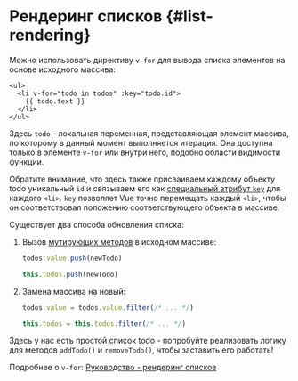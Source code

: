 # Рендеринг списков {#list-rendering}

Можно использовать директиву `v-for` для вывода списка элементов на основе исходного массива:

```vue-html
<ul>
  <li v-for="todo in todos" :key="todo.id">
    {{ todo.text }}
  </li>
</ul>
```

Здесь `todo` - локальная переменная, представляющая элемент массива, по которому в данный момент выполняется итерация. Она доступна только в элементе `v-for` или внутри него, подобно области видимости функции.

Обратите внимание, что здесь также присваиваем каждому объекту todo уникальный `id` и связываем его как <a target="_blank" href="/api/built-in-special-attributes.html#key">специальный атрибут `key`</a> для каждого `<li>`. `key` позволяет Vue точно перемещать каждый `<li>`, чтобы он соответствовал положению соответствующего объекта в массиве.

Существует два способа обновления списка:

1. Вызов [мутирующих методов](https://stackoverflow.com/questions/9009879/which-javascript-array-functions-are-mutating) в исходном массиве:

   <div class="composition-api">

   ```js
   todos.value.push(newTodo)
   ```

     </div>
     <div class="options-api">

   ```js
   this.todos.push(newTodo)
   ```

   </div>

2. Замена массива на новый:

   <div class="composition-api">

   ```js
   todos.value = todos.value.filter(/* ... */)
   ```

     </div>
     <div class="options-api">

   ```js
   this.todos = this.todos.filter(/* ... */)
   ```

   </div>

Здесь у нас есть простой список todo - попробуйте реализовать логику для методов `addTodo()` и `removeTodo()`, чтобы заставить его работать!

Подробнее о `v-for`: <a target="_blank" href="/guide/essentials/list.html">Руководство - рендеринг списков</a>
